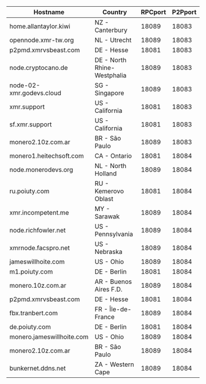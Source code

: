 Hostname | Country | RPCport | P2Pport
--- | --- | --- | ---
home.allantaylor.kiwi | NZ - Canterbury | 18089 | 18083
opennode.xmr-tw.org | NL - Utrecht | 18089 | 18083
p2pmd.xmrvsbeast.com | DE - Hesse | 18081 | 18083
node.cryptocano.de | DE - North Rhine-Westphalia | 18089 | 18083
node-02-xmr.godevs.cloud | SG - Singapore | 18089 | 18083
xmr.support | US - California | 18081 | 18083
sf.xmr.support | US - California | 18081 | 18083
monero2.10z.com.ar | BR - São Paulo | 18089 | 18083
monero1.heitechsoft.com | CA - Ontario | 18081 | 18084
node.monerodevs.org | NL - North Holland | 18089 | 18084
ru.poiuty.com | RU - Kemerovo Oblast | 18081 | 18084
xmr.incompetent.me | MY - Sarawak | 18089 | 18084
node.richfowler.net | US - Pennsylvania | 18089 | 18084
xmrnode.facspro.net | US - Nebraska | 18089 | 18084
jameswillhoite.com | US - Ohio | 18089 | 18084
m1.poiuty.com | DE - Berlin | 18081 | 18084
monero.10z.com.ar | AR - Buenos Aires F.D. | 18089 | 18084
p2pmd.xmrvsbeast.com | DE - Hesse | 18081 | 18084
fbx.tranbert.com | FR - Île-de-France | 18089 | 18084
de.poiuty.com | DE - Berlin | 18081 | 18084
monero.jameswillhoite.com | US - Ohio | 18089 | 18084
monero2.10z.com.ar | BR - São Paulo | 18089 | 18084
bunkernet.ddns.net | ZA - Western Cape | 18089 | 18084

